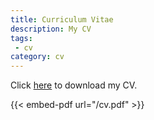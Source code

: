 ```yaml
---
title: Curriculum Vitae
description: My CV
tags:
 - cv
category: cv
---
```


Click <a href='/cv.pdf'>here</a> to download my CV. 

{{< embed-pdf url="/cv.pdf" >}}